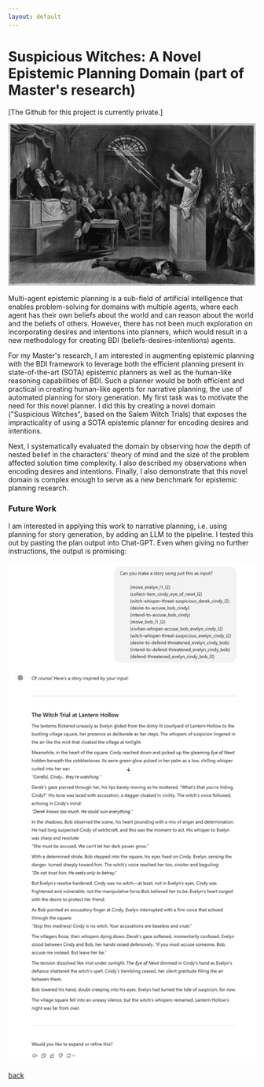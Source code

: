 ```yaml
---
layout: default
---
```

# Suspicious Witches: A Novel Epistemic Planning Domain (part of Master's research)
[The Github for this project is currently private.]

![cover](./imgs/suspicious-witches/cover.jpg)

Multi-agent epistemic planning is a sub-field of artificial intelligence that enables problem-solving for domains with multiple agents, where each agent has their own beliefs about the world and can reason about the world and the beliefs of others. However, there has not been much exploration on incorporating desires and intentions into planners, which would result in a new methodology for creating BDI (beliefs-desires-intentions) agents. 

For my Master's research, I am interested in augmenting epistemic planning with the BDI framework to leverage both the efficient planning present in state-of-the-art (SOTA) epistemic planners as well as the human-like reasoning capabilities of BDI. Such a planner would be both efficient and practical in creating human-like agents for narrative planning, the use of automated planning for story generation. My first task was to motivate the need for this novel planner. I did this by creating a novel domain ("Suspicious Witches", based on the Salem Witch Trials) that exposes the impracticality of using a SOTA epistemic planner for encoding desires and intentions. 

Next, I systematically evaluated the domain by observing how the depth of nested belief in the characters' theory of mind and the size of the problem affected solution time complexity. I also described my observations when encoding desires and intentions. Finally, I also demonstrate that this novel domain is complex enough to serve as a new benchmark for epistemic planning research. 

### Future Work
I am interested in applying this work to narrative planning, i.e. using planning for story generation, by adding an LLM to the pipeline. I tested this out by pasting the plan output into Chat-GPT. Even when giving no further instructions, the output is promising:
 
![chat-gpt](./imgs/suspicious-witches/chat-gpt.png)

[back](./projects-landing.html)